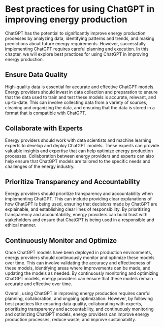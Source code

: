 Best practices for using ChatGPT in improving energy production
===================================================================================================================

ChatGPT has the potential to significantly improve energy production processes by analyzing data, identifying patterns and trends, and making predictions about future energy requirements. However, successfully implementing ChatGPT requires careful planning and execution. In this chapter, we will explore best practices for using ChatGPT in improving energy production.

Ensure Data Quality
-------------------

High-quality data is essential for accurate and effective ChatGPT models. Energy providers should invest in data collection and preparation to ensure that the data used to train and test these models is accurate, relevant, and up-to-date. This can involve collecting data from a variety of sources, cleaning and organizing the data, and ensuring that the data is stored in a format that is compatible with ChatGPT.

Collaborate with Experts
------------------------

Energy providers should work with data scientists and machine learning experts to develop and deploy ChatGPT models. These experts can provide valuable insights and expertise that can help optimize energy production processes. Collaboration between energy providers and experts can also help ensure that ChatGPT models are tailored to the specific needs and challenges of the energy industry.

Prioritize Transparency and Accountability
------------------------------------------

Energy providers should prioritize transparency and accountability when implementing ChatGPT. This can include providing clear explanations of how ChatGPT is being used, ensuring that decisions made by ChatGPT are explainable, and establishing clear lines of responsibility. By prioritizing transparency and accountability, energy providers can build trust with stakeholders and ensure that ChatGPT is being used in a responsible and ethical manner.

Continuously Monitor and Optimize
---------------------------------

Once ChatGPT models have been deployed in production environments, energy providers should continuously monitor and optimize these models over time. This can involve validating the accuracy and effectiveness of these models, identifying areas where improvements can be made, and updating the models as needed. By continuously monitoring and optimizing ChatGPT models, energy providers can ensure that these models remain accurate and effective over time.

Overall, using ChatGPT in improving energy production requires careful planning, collaboration, and ongoing optimization. However, by following best practices like ensuring data quality, collaborating with experts, prioritizing transparency and accountability, and continuously monitoring and optimizing ChatGPT models, energy providers can improve energy production processes, reduce waste, and improve sustainability.
